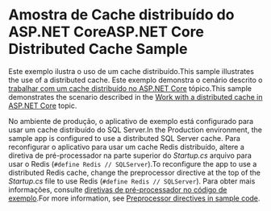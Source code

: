 # <a name="aspnet-core-distributed-cache-sample"></a><span data-ttu-id="98b97-101">Amostra de Cache distribuído do ASP.NET Core</span><span class="sxs-lookup"><span data-stu-id="98b97-101">ASP.NET Core Distributed Cache Sample</span></span>

<span data-ttu-id="98b97-102">Este exemplo ilustra o uso de um cache distribuído.</span><span class="sxs-lookup"><span data-stu-id="98b97-102">This sample illustrates the use of a distributed cache.</span></span> <span data-ttu-id="98b97-103">Este exemplo demonstra o cenário descrito o [trabalhar com um cache distribuído no ASP.NET Core](https://docs.microsoft.com/aspnet/core/performance/caching/distributed) tópico.</span><span class="sxs-lookup"><span data-stu-id="98b97-103">This sample demonstrates the scenario described in the [Work with a distributed cache in ASP.NET Core](https://docs.microsoft.com/aspnet/core/performance/caching/distributed) topic.</span></span>

<span data-ttu-id="98b97-104">No ambiente de produção, o aplicativo de exemplo está configurado para usar um cache distribuído do SQL Server.</span><span class="sxs-lookup"><span data-stu-id="98b97-104">In the Production environment, the sample app is configured to use a distributed SQL Server cache.</span></span> <span data-ttu-id="98b97-105">Para reconfigurar o aplicativo para usar um cache Redis distribuído, altere a diretiva de pré-processador na parte superior do *Startup.cs* arquivo para usar o Redis (`#define Redis // SQLServer`).</span><span class="sxs-lookup"><span data-stu-id="98b97-105">To reconfigure the app to use a distributed Redis cache, change the preprocessor directive at the top of the *Startup.cs* file to use Redis (`#define Redis // SQLServer`).</span></span> <span data-ttu-id="98b97-106">Para obter mais informações, consulte [diretivas de pré-processador no código de exemplo](https://docs.microsoft.com/aspnet/core/#preprocessor-directives-in-sample-code).</span><span class="sxs-lookup"><span data-stu-id="98b97-106">For more information, see [Preprocessor directives in sample code](https://docs.microsoft.com/aspnet/core/#preprocessor-directives-in-sample-code).</span></span>
